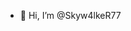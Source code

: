 - 👋 Hi, I’m @Skyw4lkeR77

<!---
Skyw4lkeR77/Skyw4lkeR77 is a ✨ special ✨ repository because its `README.md` (this file) appears on your GitHub profile.
You can click the Preview link to take a look at your changes.
--->
